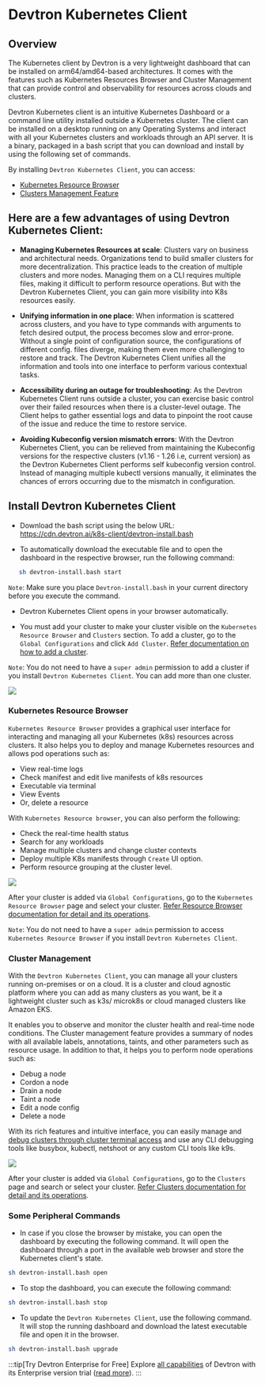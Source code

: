 # Devtron Kubernetes Client

## Overview

The Kubernetes client by Devtron is a very lightweight dashboard that can be installed on arm64/amd64-based architectures. It comes with the features such as Kubernetes Resources Browser and Cluster Management that can provide control and observability for resources across clouds and clusters.

Devtron Kubernetes client is an intuitive Kubernetes Dashboard or a command line utility installed outside a Kubernetes cluster. The client can be installed on a desktop running on any Operating Systems and interact with all your Kubernetes clusters and workloads through an API server. It is a binary, packaged in a bash script that you can download and install by using the following set of commands.

By installing `Devtron Kubernetes Client`, you can access:

* [Kubernetes Resource Browser](#kubernetes-resource-browser)
* [Clusters Management Feature](#cluster-management)


## Here are a few advantages of using Devtron Kubernetes Client:

* **Managing Kubernetes Resources at scale**: Clusters vary on business and architectural needs. Organizations tend to build smaller clusters for more decentralization. This practice leads to the creation of multiple clusters and more nodes. Managing them on a CLI requires multiple files, making it difficult to perform resource operations. But with the Devtron Kubernetes Client, you can gain more visibility into K8s resources easily.

* **Unifying information in one place**: When information is scattered across clusters, and you have to type commands with arguments to fetch desired output, the process becomes slow and error-prone. Without a single point of configuration source, the configurations of different config. files diverge, making them even more challenging to restore and track. The Devtron Kubernetes Client unifies all the information and tools into one interface to perform various contextual tasks.

* **Accessibility during an outage for troubleshooting**: As the Devtron Kubernetes Client runs outside a cluster, you can exercise basic control over their failed resources when there is a cluster-level outage. The Client helps to gather essential logs and data to pinpoint the root cause of the issue and reduce the time to restore service.

* **Avoiding Kubeconfig version mismatch errors**: With the Devtron Kubernetes Client, you can be relieved from maintaining the Kubeconfig versions for the respective clusters (v1.16 - 1.26 i.e, current version) as the Devtron Kubernetes Client performs self kubeconfig version control. Instead of managing multiple kubectl versions manually, it eliminates the chances of errors occurring due to the mismatch in configuration.


## Install Devtron Kubernetes Client

* Download the bash script using the below URL:
https://cdn.devtron.ai/k8s-client/devtron-install.bash

* To automatically download the executable file and to open the dashboard in the respective browser, run the following command:

```bash
   sh devtron-install.bash start
```
`Note`: Make sure you place `Devtron-install.bash` in your current directory before you execute the command.

* Devtron Kubernetes Client opens in your browser automatically.

* You must add your cluster to make your cluster visible on the `Kubernetes Resource Browser` and `Clusters` section. To add a cluster, go to the `Global Configurations` and click `Add Cluster`. [Refer documentation on how to add a cluster](../../user-guide/global-configurations/cluster-and-environments.md#add-cluster).

`Note`: You do not need to have a `super admin` permission to add a cluster if you install `Devtron Kubernetes Client`. You can add more than one cluster.

![](https://devtron-public-asset.s3.us-east-2.amazonaws.com/images/install-devtron/install+devtron+K8s+client/global-configs-clusters.jpg)


### Kubernetes Resource Browser

`Kubernetes Resource Browser` provides a graphical user interface for interacting and managing all your Kubernetes (k8s) resources across clusters. It also helps you to deploy and manage Kubernetes resources and allows pod operations such as:
* View real-time logs
* Check manifest and edit live manifests of k8s resources
* Executable via terminal
* View Events
* Or, delete a resource

With `Kubernetes Resource browser`, you can also perform the following:
* Check the real-time health status
* Search for any workloads
* Manage multiple clusters and change cluster contexts
* Deploy multiple K8s manifests through `Create` UI option.
* Perform resource grouping at the cluster level.

![](https://devtron-public-asset.s3.us-east-2.amazonaws.com/images/install-devtron/install+devtron+K8s+client/k8s-resource-browser.jpg)

After your cluster is added via `Global Configurations`, go to the `Kubernetes Resource Browser` page and select your cluster. [Refer Resource Browser documentation for detail and its operations](../../user-guide/resource-browser/README.md).

`Note`: You do not need to have a `super admin` permission to access `Kubernetes Resource Browser` if you install `Devtron Kubernetes Client`.


### Cluster Management

With the `Devtron Kubernetes Client`, you can manage all your clusters running on-premises or on a cloud. It is a cluster and cloud agnostic platform where you can add as many clusters as you want, be it a lightweight cluster such as k3s/ microk8s or cloud managed clusters like Amazon EKS.

It enables you to observe and monitor the cluster health and real-time node conditions. The Cluster management feature provides a summary of nodes with all available labels, annotations, taints, and other parameters such as resource usage. In addition to that, it helps you to perform node operations such as:

* Debug a node
* Cordon a node
* Drain a node
* Taint a node
* Edit a node config
* Delete a node

With its rich features and intuitive interface, you can easily manage and [debug clusters through cluster terminal access](../../user-guide/resource-browser/cluster-terminal.md) and use any CLI debugging tools like busybox, kubectl, netshoot or any custom CLI tools like k9s.

![](https://devtron-public-asset.s3.us-east-2.amazonaws.com/images/install-devtron/install+devtron+K8s+client/cluster-terminal.jpg)


After your cluster is added via `Global Configurations`, go to the `Clusters` page and search or select your cluster. [Refer Clusters documentation for detail and its operations](../../user-guide/global-configurations/cluster-and-environments.md).


### Some Peripheral Commands

* In case if you close the browser by mistake, you can open the dashboard by executing the following command. It will open the dashboard through a port in the available web browser and store the Kubernetes client's state.

```bash
sh devtron-install.bash open
```

* To stop the dashboard, you can execute the following command:

```bash
sh devtron-install.bash stop
```

* To update the `Devtron Kubernetes Client`, use the following command. It will stop the running dashboard and download the latest executable file and open it in the browser.

```bash
sh devtron-install.bash upgrade
```

:::tip[Try Devtron Enterprise for Free]
Explore [all capabilities](https://devtron.ai/pricing) of Devtron with its Enterprise version trial ([read more](enterprise-license.md)).
:::

